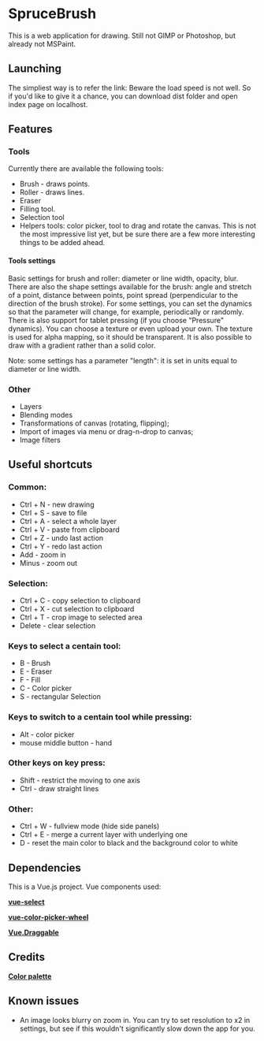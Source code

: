 # SpruceBrush

This is a web application for drawing. Still not GIMP or Photoshop, but already 
not MSPaint.

## Launching

The simpliest way is to refer the link:
Beware the load speed is not well. So if you'd like to give it a chance, you can 
download dist folder and open index page on localhost.


## Features

### Tools
Currently there are available the following tools:
- Brush - draws points. 
- Roller - draws lines.
- Eraser
- Filling tool.
- Selection tool
- Helpers tools: color picker, tool to drag and rotate the canvas.
This is not the most impressive list yet, but be sure there are a few more 
interesting things to be added ahead.

#### Tools settings
Basic settings for brush and roller: diameter or line width, opacity, blur. 
There are also the shape settings available for the brush: angle and stretch of 
a point, distance between points, point spread (perpendicular to the direction 
of the brush stroke).
For some settings, you can set the dynamics so that the parameter will change, 
for example, periodically or randomly. There is also support for tablet pressing
(if you choose "Pressure" dynamics).
You can choose a texture or even upload your own. The texture is used for alpha 
mapping, so it should be transparent.
It is also possible to draw with a gradient rather than a solid color.

Note: some settings has a parameter "length": it is set in units equal to diameter or
line width.


### Other
- Layers
- Blending modes
- Transformations of canvas (rotating, flipping);
- Import of images via menu or drag-n-drop to canvas;
- Image filters

## Useful shortcuts

### Common:
- Ctrl + N - new drawing
- Ctrl + S - save to file
- Ctrl + A - select a whole layer
- Ctrl + V - paste from clipboard
- Ctrl + Z - undo last action
- Ctrl + Y - redo last action
- Add - zoom in
- Minus - zoom out

### Selection:
- Ctrl + C - copy selection to clipboard
- Ctrl + X - cut selection to clipboard
- Ctrl + T - crop image to selected area
- Delete - clear selection

### Keys to select a centain tool:
-  B - Brush
-  E - Eraser
-  F - Fill
-  C - Color picker
-  S - rectangular Selection

### Keys to switch to a centain tool while pressing:
- Alt - color picker
- mouse middle button - hand

### Other keys on key press:
- Shift - restrict the moving to one axis
- Ctrl  - draw straight lines

### Other:
- Ctrl + W - fullview mode (hide side panels)
- Ctrl + E - merge a current layer with underlying one
- D - reset the main color to black and the background color to white


## Dependencies

This is a Vue.js project.
Vue components used:

**[vue-select](https://github.com/sagalbot/vue-select)**

**[vue-color-picker-wheel](https://github.com/stijlbreuk/vue-color-picker-wheel)**

**[Vue.Draggable](https://github.com/SortableJS/Vue.Draggable)**

## Credits

**[Color palette](http://www.colourlovers.com/web/blog/2008/04/22/all-120-crayon-names-color-codes-and-fun-facts)**


## Known issues

 - An image looks blurry on zoom in. You can try to set resolution to x2 in settings, 
 but see if this wouldn't significantly slow down the app for you.

 